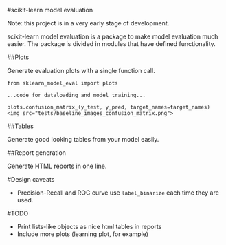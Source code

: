 #scikit-learn model evaluation

Note: this project is in a very early stage of development.

scikit-learn model evaluation is a package to make model evaluation much easier. 
The package is divided in modules that have defined functionality.

##Plots

Generate evaluation plots with a single function call.
```
from sklearn_model_eval import plots

...code for dataloading and model training...

plots.confusion_matrix_(y_test, y_pred, target_names=target_names)
<img src="tests/baseline_images_confusion_matrix.png">
```



##Tables

Generate good looking tables from your model easily.


##Report generation

Generate HTML reports in one line.


#Design caveats

* Precision-Recall and ROC curve use `label_binarize` each time they are used.

#TODO

* Print lists-like objects as nice html tables in reports
* Include more plots (learning plot, for example)